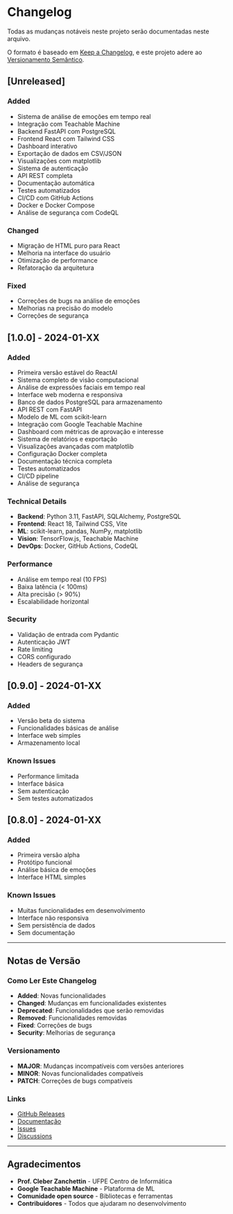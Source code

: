 # Changelog

Todas as mudanças notáveis neste projeto serão documentadas neste arquivo.

O formato é baseado em [Keep a Changelog](https://keepachangelog.com/pt-BR/1.0.0/),
e este projeto adere ao [Versionamento Semântico](https://semver.org/lang/pt-BR/).

## [Unreleased]

### Added
- Sistema de análise de emoções em tempo real
- Integração com Teachable Machine
- Backend FastAPI com PostgreSQL
- Frontend React com Tailwind CSS
- Dashboard interativo
- Exportação de dados em CSV/JSON
- Visualizações com matplotlib
- Sistema de autenticação
- API REST completa
- Documentação automática
- Testes automatizados
- CI/CD com GitHub Actions
- Docker e Docker Compose
- Análise de segurança com CodeQL

### Changed
- Migração de HTML puro para React
- Melhoria na interface do usuário
- Otimização de performance
- Refatoração da arquitetura

### Fixed
- Correções de bugs na análise de emoções
- Melhorias na precisão do modelo
- Correções de segurança

## [1.0.0] - 2024-01-XX

### Added
- Primeira versão estável do ReactAI
- Sistema completo de visão computacional
- Análise de expressões faciais em tempo real
- Interface web moderna e responsiva
- Banco de dados PostgreSQL para armazenamento
- API REST com FastAPI
- Modelo de ML com scikit-learn
- Integração com Google Teachable Machine
- Dashboard com métricas de aprovação e interesse
- Sistema de relatórios e exportação
- Visualizações avançadas com matplotlib
- Configuração Docker completa
- Documentação técnica completa
- Testes automatizados
- CI/CD pipeline
- Análise de segurança

### Technical Details
- **Backend**: Python 3.11, FastAPI, SQLAlchemy, PostgreSQL
- **Frontend**: React 18, Tailwind CSS, Vite
- **ML**: scikit-learn, pandas, NumPy, matplotlib
- **Vision**: TensorFlow.js, Teachable Machine
- **DevOps**: Docker, GitHub Actions, CodeQL

### Performance
- Análise em tempo real (10 FPS)
- Baixa latência (< 100ms)
- Alta precisão (> 90%)
- Escalabilidade horizontal

### Security
- Validação de entrada com Pydantic
- Autenticação JWT
- Rate limiting
- CORS configurado
- Headers de segurança

## [0.9.0] - 2024-01-XX

### Added
- Versão beta do sistema
- Funcionalidades básicas de análise
- Interface web simples
- Armazenamento local

### Known Issues
- Performance limitada
- Interface básica
- Sem autenticação
- Sem testes automatizados

## [0.8.0] - 2024-01-XX

### Added
- Primeira versão alpha
- Protótipo funcional
- Análise básica de emoções
- Interface HTML simples

### Known Issues
- Muitas funcionalidades em desenvolvimento
- Interface não responsiva
- Sem persistência de dados
- Sem documentação

---

## Notas de Versão

### Como Ler Este Changelog

- **Added**: Novas funcionalidades
- **Changed**: Mudanças em funcionalidades existentes
- **Deprecated**: Funcionalidades que serão removidas
- **Removed**: Funcionalidades removidas
- **Fixed**: Correções de bugs
- **Security**: Melhorias de segurança

### Versionamento

- **MAJOR**: Mudanças incompatíveis com versões anteriores
- **MINOR**: Novas funcionalidades compatíveis
- **PATCH**: Correções de bugs compatíveis

### Links

- [GitHub Releases](https://github.com/matheusstepple/ReactAI/releases)
- [Documentação](https://github.com/matheusstepple/ReactAI#readme)
- [Issues](https://github.com/matheusstepple/ReactAI/issues)
- [Discussions](https://github.com/matheusstepple/ReactAI/discussions)

---

## Agradecimentos

- **Prof. Cleber Zanchettin** - UFPE Centro de Informática
- **Google Teachable Machine** - Plataforma de ML
- **Comunidade open source** - Bibliotecas e ferramentas
- **Contribuidores** - Todos que ajudaram no desenvolvimento
